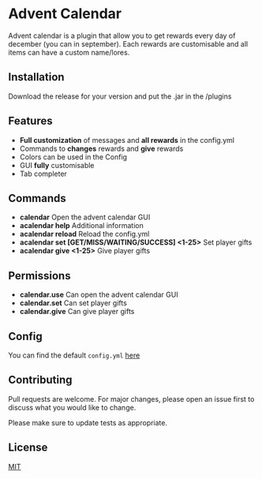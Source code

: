 # Advent Calendar

Advent calendar is a plugin that allow you to get rewards every day of december (you can in september). Each rewards are customisable and all items can have a custom name/lores.​



## Installation

Download the release for your version and put the .jar in the /plugins


## Features

- **Full customization** of messages and **all rewards** in the config.yml
- Commands to **changes** rewards and **give** rewards
- Colors can be used in the Config
- GUI **fully** customisable
- Tab completer

## Commands
- **calendar** Open the advent calendar GUI
- **acalendar help** Additional information
- **acalendar reload** Reload the config.yml
- **acalendar set <player> [GET/MISS/WAITING/SUCCESS] <1-25>** Set player gifts
- **acalendar give <player> <1-25>** Give player gifts

## Permissions
- **calendar.use** Can open the advent calendar GUI
- **calendar.set** Can set player gifts
- **calendar.give** Can give player gifts

## Config
You can find the default `config.yml` [here](src/resources/config.yml)

## Contributing
Pull requests are welcome. For major changes, please open an issue first to discuss what you would like to change.

Please make sure to update tests as appropriate.

## License
[MIT](https://choosealicense.com/licenses/mit/)

